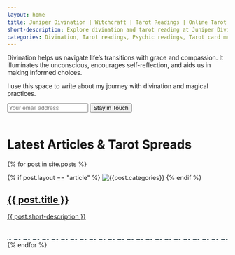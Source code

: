 ```yaml
---
layout: home
title: Juniper Divination | Witchcraft | Tarot Readings | Online Tarot Card Reading
short-description: Explore divination and tarot reading at Juniper Divination. Unlock spiritual insights, receive personalized guidance, and uncover the secrets of tarot cards with an experienced tarot card reader. Discover a wealth of resources, from tarot card meanings to intuitive insights, all designed to illuminate your path. Embrace the power of divination and start your transformative journey with Juniper Divination.
categories: Divination, Tarot readings, Psychic readings, Tarot card meanings, Spiritual guidance, Fortune telling, Tarot card decks, Tarot card interpretations, Psychic services, Online tarot readings, Intuitive readings, Oracle cards, Tarot reading online, Tarot spreads, Psychic insights, Love tarot readings, Career tarot readings, Tarot reader profiles, Tarot blog, Divination tools
---
```


Divination helps us navigate life’s transitions with grace and compassion. It illuminates the unconscious, encourages self-reflection, and aids us in making informed choices. 

I use this space to write about my journey with divination and magical practices.


<form action="https://app.gumroad.com/follow_from_embed_form" class="form gumroad-follow-form-embed" method="post">
<input name="seller_id" type="hidden" value="3221571659806">
<input name="email" placeholder="Your email address" type="email">
<button data-custom-highlight-color="" type="submit">Stay in Touch</button>
</form>
<br>

# Latest Articles & Tarot Spreads
{% for post in site.posts %}
  <article>
  {% if post.layout == "article" %}
    <img src="/assets/img/article/{{post.img}}" alt="{{post.categories}}">
  {% endif %}
    <a href="{{ post.url }}">
    <h1>
      {{ post.title }}
    </h1>
    <p class="no-padding-bottom">{{ post.short-description }}</p>
    </a>
  </article>
<br>
<img src="/assets/img/divider.svg">
{% endfor %}
